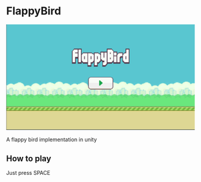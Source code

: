 # FlappyBird

<p align="center">
  <img src="https://github.com/VictorHerbert/FlappyBird/raw/master/Assets/Screenshoots/Menu.png" alt="Logo"/>
</p>


A flappy bird  implementation in unity

## How to play

Just press SPACE